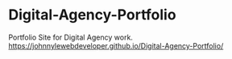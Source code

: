 # Digital-Agency-Portfolio
Portfolio Site for Digital Agency work.
https://johnnylewebdeveloper.github.io/Digital-Agency-Portfolio/
